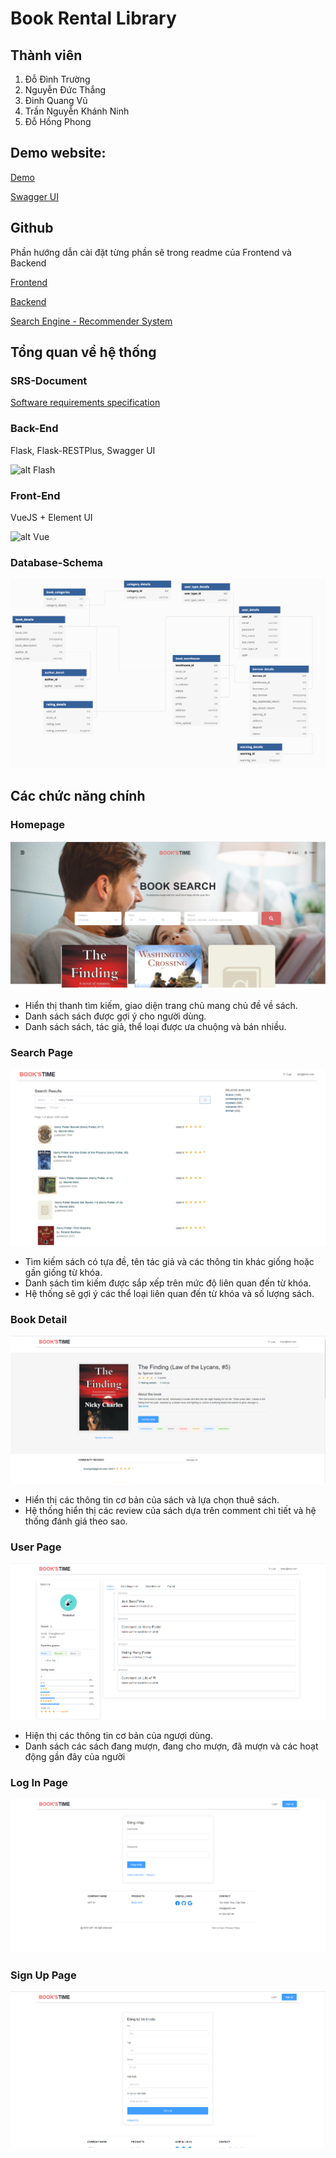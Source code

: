 # Book Rental Library

## Thành viên
1. Đỗ Đình Trường 
2. Nguyễn Đức Thắng
3. Đinh Quang Vũ
4. Trần Nguyễn Khánh Ninh
5. Đỗ Hồng Phong

## Demo website:
[Demo](http://3.1.80.54)

[Swagger UI](http://3.1.80.54:5000)

## Github

Phần hướng dẫn cài đặt từng phần sẽ trong readme của Frontend và Backend

[Frontend](https://github.com/truongdo619/UET_BookRentalLibrary)

[Backend](https://github.com/dhphong/UET_BookRentalLibrary_Backend)

[Search Engine - Recommender System](https://github.com/thanglegons/Porg)

## Tổng quan về hệ thống

### SRS-Document

[Software requirements specification](/SRS_Web.pdf)

### Back-End

Flask, Flask-RESTPlus, Swagger UI

![alt Flash](https://miro.medium.com/max/438/1*0G5zu7CnXdMT9pGbYUTQLQ.png)

### Front-End

VueJS + Element UI

![alt Vue](https://zendvn.com/wp-content/uploads/2019/09/Vue.js-cta-main.jpg)

### Database-Schema

![alt db](/version1/db.png)


## Các chức năng chính

### Homepage
![alt homepage](/version2/Homepage.png)

- Hiển thị thanh tìm kiếm, giao diện trang chủ mang chủ đề về sách.
- Danh sách sách được gợi ý cho người dùng.
- Danh sách sách, tác giả, thể loại được ưa chuộng và bán nhiều.

### Search Page
![alt searchpage](/version2/SearchPage.PNG)

- Tìm kiếm sách có tựa đề, tên tác giả và các thông tin khác giống hoặc gần giống từ khóa.
- Danh sách tìm kiếm được sắp xếp trên mức độ liên quan đến từ khóa.
- Hệ thống sẽ gợi ý các thể loại liên quan đến từ khóa và số lượng sách.

### Book Detail
![alt bookdetail](/version2/BookDetail.png)

- Hiển thị các thông tin cơ bản của sách và lựa chọn thuê sách.
- Hệ thống hiển thị các review của sách dựa trên comment chi tiết và hệ thống đánh giá theo sao.

### User Page
![alt bookdetail](/version2/UserPage.png)

- Hiện thị các thông tin cơ bản của ngượi dùng.
- Danh sách các sách đang mượn, đang cho mượn, đã mượn và các hoạt động gần đây của người 

### Log In Page
![alt bookdetail](/version2/SignIn.png)

### Sign Up Page
![alt bookdetail](/version2/SignUp.png)
